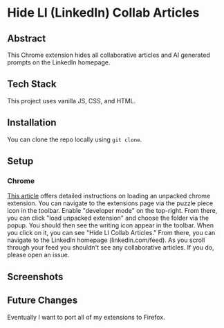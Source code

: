 # Hide LI (LinkedIn) Collab Articles

## Abstract

This Chrome extension hides all collaborative articles and AI generated prompts on the LinkedIn homepage.

## Tech Stack

This project uses vanilla JS, CSS, and HTML.

## Installation

You can clone the repo locally using `git clone`.

## Setup

### Chrome

[This article](https://developer.chrome.com/docs/extensions/mv3/getstarted/development-basics/#load-unpacked) offers detailed instructions on loading an unpacked chrome extension. You can navigate to the extensions page via the puzzle piece icon in the toolbar. Enable "developer mode" on the top-right. From there, you can click "load unpacked extension" and choose the folder via the popup. You should then see the writing icon appear in the toolbar. When you click on it, you can see "Hide LI Collab Articles." From there, you can navigate to the LinkedIn homepage (linkedin.com/feed). As you scroll through your feed you shouldn't see any collaborative articles. If you do, please open an issue.

## Screenshots

## Future Changes

Eventually I want to port all of my extensions to Firefox.
